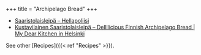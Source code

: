 +++
title = "Archipelago Bread"
+++


- [Saaristolaisleipä – Hellapoliisi](https://www.hellapoliisi.fi/suolaiset-leivonnaiset/saaristolaisleipa/)
- [Kustavilainen Saaristolaisleipä – Dellllicious Finnish Archipelago Bread | My Dear Kitchen in Helsinki](https://mydearkitcheninhelsinki.com/2017/12/12/kustavilainen-saaristolaisleipa-dellllicious-finnish-archipelago-bread/)

See other [Recipes]({{< ref "Recipes" >}}).